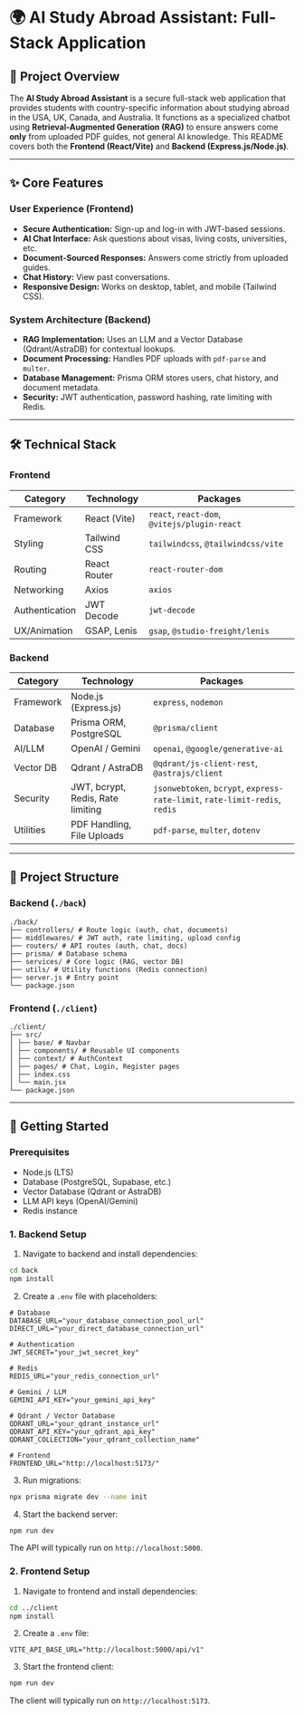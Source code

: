 # 🌍 AI Study Abroad Assistant: Full-Stack Application

## 🌟 Project Overview

The **AI Study Abroad Assistant** is a secure full-stack web application that provides students with country-specific information about studying abroad in the USA, UK, Canada, and Australia. It functions as a specialized chatbot using **Retrieval-Augmented Generation (RAG)** to ensure answers come **only** from uploaded PDF guides, not general AI knowledge. This README covers both the **Frontend (React/Vite)** and **Backend (Express.js/Node.js)**.

---

## ✨ Core Features

### User Experience (Frontend)

* **Secure Authentication:** Sign-up and log-in with JWT-based sessions.
* **AI Chat Interface:** Ask questions about visas, living costs, universities, etc.
* **Document-Sourced Responses:** Answers come strictly from uploaded guides.
* **Chat History:** View past conversations.
* **Responsive Design:** Works on desktop, tablet, and mobile (Tailwind CSS).

### System Architecture (Backend)

* **RAG Implementation:** Uses an LLM and a Vector Database (Qdrant/AstraDB) for contextual lookups.
* **Document Processing:** Handles PDF uploads with `pdf-parse` and `multer`.
* **Database Management:** Prisma ORM stores users, chat history, and document metadata.
* **Security:** JWT authentication, password hashing, rate limiting with Redis.

---

## 🛠️ Technical Stack

### Frontend

| Category       | Technology   | Packages                                     |
| -------------- | ------------ | -------------------------------------------- |
| Framework      | React (Vite) | `react`, `react-dom`, `@vitejs/plugin-react` |
| Styling        | Tailwind CSS | `tailwindcss`, `@tailwindcss/vite`           |
| Routing        | React Router | `react-router-dom`                           |
| Networking     | Axios        | `axios`                                      |
| Authentication | JWT Decode   | `jwt-decode`                                 |
| UX/Animation   | GSAP, Lenis  | `gsap`, `@studio-freight/lenis`              |

### Backend

| Category  | Technology                        | Packages                                                                    |
| --------- | --------------------------------- | --------------------------------------------------------------------------- |
| Framework | Node.js (Express.js)              | `express`, `nodemon`                                                        |
| Database  | Prisma ORM, PostgreSQL            | `@prisma/client`                                                            |
| AI/LLM    | OpenAI / Gemini                   | `openai`, `@google/generative-ai`                                           |
| Vector DB | Qdrant / AstraDB                  | `@qdrant/js-client-rest`, `@astrajs/client`                                 |
| Security  | JWT, bcrypt, Redis, Rate limiting | `jsonwebtoken`, `bcrypt`, `express-rate-limit`, `rate-limit-redis`, `redis` |
| Utilities | PDF Handling, File Uploads        | `pdf-parse`, `multer`, `dotenv`                                             |

---

## 📂 Project Structure

### Backend (`./back`)

```
./back/
├── controllers/ # Route logic (auth, chat, documents)
├── middlewares/ # JWT auth, rate limiting, upload config
├── routers/ # API routes (auth, chat, docs)
├── prisma/ # Database schema
├── services/ # Core logic (RAG, vector DB)
├── utils/ # Utility functions (Redis connection)
├── server.js # Entry point
└── package.json
```

### Frontend (`./client`)

```
./client/
├── src/
│ ├── base/ # Navbar
│ ├── components/ # Reusable UI components
│ ├── context/ # AuthContext
│ ├── pages/ # Chat, Login, Register pages
│ ├── index.css
│ └── main.jsx
└── package.json
```

---

## 🚀 Getting Started

### Prerequisites

* Node.js (LTS)
* Database (PostgreSQL, Supabase, etc.)
* Vector Database (Qdrant or AstraDB)
* LLM API keys (OpenAI/Gemini)
* Redis instance

### 1. Backend Setup

1. Navigate to backend and install dependencies:

```bash
cd back
npm install
```

2. Create a `.env` file with placeholders:

```
# Database
DATABASE_URL="your_database_connection_pool_url"
DIRECT_URL="your_direct_database_connection_url"

# Authentication
JWT_SECRET="your_jwt_secret_key"

# Redis
REDIS_URL="your_redis_connection_url"

# Gemini / LLM
GEMINI_API_KEY="your_gemini_api_key"

# Qdrant / Vector Database
QDRANT_URL="your_qdrant_instance_url"
QDRANT_API_KEY="your_qdrant_api_key"
QDRANT_COLLECTION="your_qdrant_collection_name"

# Frontend
FRONTEND_URL="http://localhost:5173/"
```

3. Run migrations:

```bash
npx prisma migrate dev --name init
```

4. Start the backend server:

```bash
npm run dev
```

The API will typically run on `http://localhost:5000`.

### 2. Frontend Setup

1. Navigate to frontend and install dependencies:

```bash
cd ../client
npm install
```

2. Create a `.env` file:

```
VITE_API_BASE_URL="http://localhost:5000/api/v1"
```

3. Start the frontend client:

```bash
npm run dev
```

The client will typically run on `http://localhost:5173`.

